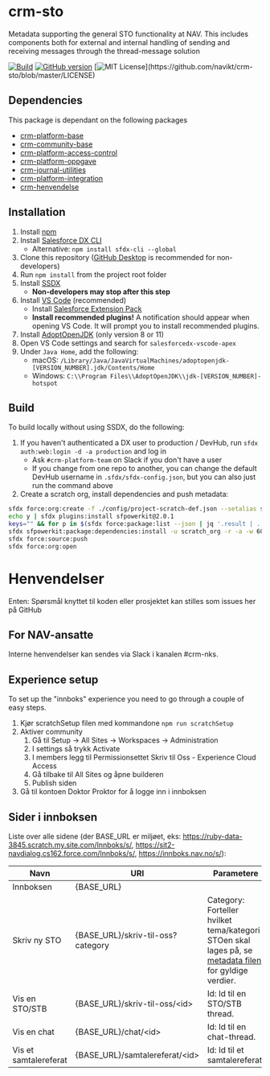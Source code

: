 # crm-sto

Metadata supporting the general STO functionality at NAV. This includes components both for external and internal handling of sending and receiving messages through the thread-message solution

[![Build](https://github.com/navikt/crm-sto/workflows/%5BPUSH%5D%20Create%20Package/badge.svg)](https://github.com/navikt/crm-sto/actions?query=workflow%3Acreate)
[![GitHub version](https://badgen.net/github/release/navikt/crm-sto/stable)](https://github.com/navikt/crm-sto)
[![MIT License](https://img.shields.io/apm/l/atomic-design-ui.svg?)](https://github.com/navikt/crm-sto/blob/master/LICENSE)

## Dependencies

This package is dependant on the following packages

-   [crm-platform-base](https://github.com/navikt/crm-platform-base)
-   [crm-community-base](https://github.com/navikt/crm-community-base)
-   [crm-platform-access-control](https://github.com/navikt/crm-platform-access-control)
-   [crm-platform-oppgave](https://github.com/navikt/crm-platform-oppgave)
-   [crm-journal-utilities](https://github.com/navikt/crm-journal-utilities)
-   [crm-platform-integration](https://github.com/navikt/crm-platform-integration)
-   [crm-henvendelse](https://github.com/navikt/crm-henvendelse)

## Installation

1. Install [npm](https://nodejs.org/en/download/)
1. Install [Salesforce DX CLI](https://developer.salesforce.com/tools/sfdxcli)
    - Alternative: `npm install sfdx-cli --global`
1. Clone this repository ([GitHub Desktop](https://desktop.github.com) is recommended for non-developers)
1. Run `npm install` from the project root folder
1. Install [SSDX](https://github.com/navikt/ssdx)
    - **Non-developers may stop after this step**
1. Install [VS Code](https://code.visualstudio.com) (recommended)
    - Install [Salesforce Extension Pack](https://marketplace.visualstudio.com/items?itemName=salesforce.salesforcedx-vscode)
    - **Install recommended plugins!** A notification should appear when opening VS Code. It will prompt you to install recommended plugins.
1. Install [AdoptOpenJDK](https://adoptopenjdk.net) (only version 8 or 11)
1. Open VS Code settings and search for `salesforcedx-vscode-apex`
1. Under `Java Home`, add the following:
    - macOS: `/Library/Java/JavaVirtualMachines/adoptopenjdk-[VERSION_NUMBER].jdk/Contents/Home`
    - Windows: `C:\\Program Files\\AdoptOpenJDK\\jdk-[VERSION_NUMBER]-hotspot`

## Build

To build locally without using SSDX, do the following:

1. If you haven't authenticated a DX user to production / DevHub, run `sfdx auth:web:login -d -a production` and log in
    - Ask `#crm-platform-team` on Slack if you don't have a user
    - If you change from one repo to another, you can change the default DevHub username in `.sfdx/sfdx-config.json`, but you can also just run the command above
1. Create a scratch org, install dependencies and push metadata:

```bash
sfdx force:org:create -f ./config/project-scratch-def.json --setalias scratch_org --durationdays 1 --setdefaultusername
echo y | sfdx plugins:install sfpowerkit@2.0.1
keys="" && for p in $(sfdx force:package:list --json | jq '.result | .[].Name' -r); do keys+=$p":{key} "; done
sfdx sfpowerkit:package:dependencies:install -u scratch_org -r -a -w 60 -k ${keys}
sfdx force:source:push
sfdx force:org:open
```

# Henvendelser

Enten:
Spørsmål knyttet til koden eller prosjektet kan stilles som issues her på GitHub

## For NAV-ansatte

Interne henvendelser kan sendes via Slack i kanalen #crm-nks.

## Experience setup

To set up the "innboks" experience you need to go through a couple of easy steps.

1. Kjør scratchSetup filen med kommandone `npm run scratchSetup`
1. Aktiver community
    1. Gå til Setup -> All Sites -> Workspaces -> Administration
    1. I settings så trykk Activate
    1. I members legg til Permissionsettet Skriv til Oss - Experience Cloud Access
    1. Gå tilbake til All Sites og åpne builderen
    1. Publish siden
1. Gå til kontoen Doktor Proktor for å logge inn i innboksen

## Sider i innboksen

Liste over alle sidene (der BASE_URL er miljøet, eks: https://ruby-data-3845.scratch.my.site.com/Innboks/s/, https://sit2-navdialog.cs162.force.com/Innboks/s/, https://innboks.nav.no/s/):

| Navn                  | URl                               | Parametere                                                                                                                                                                                      |
| --------------------- | --------------------------------- | ----------------------------------------------------------------------------------------------------------------------------------------------------------------------------------------------- |
| Innboksen             | {BASE_URL}                        |                                                                                                                                                                                                 |
| Skriv ny STO          | {BASE_URL}/skriv-til-oss?category | Category: Forteller hvilket tema/kategori STOen skal lages på, se [metadata filen](force-app/main/default/objects/STO_Category__mdt/fields/STO_Category__c.field-meta.xml) for gyldige verdier. |
| Vis en STO/STB        | {BASE_URL}/skriv-til-oss/&lt;id>  | Id: Id til en STO/STB thread.                                                                                                                                                                   |
| Vis en chat           | {BASE_URL}/chat/&lt;id>           | Id: Id til en chat-thread.                                                                                                                                                                      |
| Vis et samtalereferat | {BASE_URL}/samtalereferat/&lt;id> | Id: Id til et samtalereferat.                                                                                                                                                                   |
